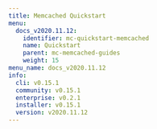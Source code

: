 ```yaml
---
title: Memcached Quickstart
menu:
  docs_v2020.11.12:
    identifier: mc-quickstart-memcached
    name: Quickstart
    parent: mc-memcached-guides
    weight: 15
menu_name: docs_v2020.11.12
info:
  cli: v0.15.1
  community: v0.15.1
  enterprise: v0.2.1
  installer: v0.15.1
  version: v2020.11.12
---
```



